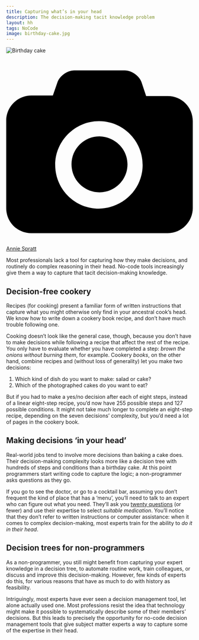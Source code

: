 ```yaml
---
title: Capturing what’s in your head
description: The decision-making tacit knowledge problem
layout: hh
tags: NoCode
image: birthday-cake.jpg
---
```


![Birthday cake](birthday-cake.jpg)

<a class="unsplash" href="https://unsplash.com/photos/oudLkxglHuM" rel="noopener noreferrer"><span><svg xmlns="http://www.w3.org/2000/svg" viewBox="0 0 32 32"><title>unsplash-logo</title><path d="M20.8 18.1c0 2.7-2.2 4.8-4.8 4.8s-4.8-2.1-4.8-4.8c0-2.7 2.2-4.8 4.8-4.8 2.7.1 4.8 2.2 4.8 4.8zm11.2-7.4v14.9c0 2.3-1.9 4.3-4.3 4.3h-23.4c-2.4 0-4.3-1.9-4.3-4.3v-15c0-2.3 1.9-4.3 4.3-4.3h3.7l.8-2.3c.4-1.1 1.7-2 2.9-2h8.6c1.2 0 2.5.9 2.9 2l.8 2.4h3.7c2.4 0 4.3 1.9 4.3 4.3zm-8.6 7.5c0-4.1-3.3-7.5-7.5-7.5-4.1 0-7.5 3.4-7.5 7.5s3.3 7.5 7.5 7.5c4.2-.1 7.5-3.4 7.5-7.5z"></path></svg></span><span>Annie Spratt</span></a>

Most professionals lack a tool for capturing how they make decisions, and routinely do complex reasoning in their head.
No-code tools increasingly give them a way to capture that tacit decision-making knowledge.

## Decision-free cookery

Recipes (for cooking) present a familiar form of written instructions that capture what you might otherwise only find in your ancestral cook’s head.
We know how to write down a cookery book recipe, and don’t have much trouble following one.

Cooking doesn’t look like the general case, though, because you don’t have to make decisions while following a recipe that affect the rest of the recipe.
You only have to evaluate whether you have completed a step: _brown the onions without burning them_, for example.
Cookery _books_, on the other hand, combine recipes and (without loss of generality) let you make two decisions:

1. Which kind of dish do you want to make: salad or cake?
2. Which of the photographed cakes do you want to eat?

But if you had to make a yes/no decision after each of eight steps, instead of a linear eight-step recipe, you’d now have 255 possible steps and 127 possible conditions.
It might not take much longer to complete an eight-step recipe, depending on the seven decisions’ complexity, but you’d need a lot of pages in the cookery book.

## Making decisions ‘in your head’

Real-world jobs tend to involve more decisions than baking a cake does.
Their decision-making complexity looks more like a decision tree with hundreds of steps and conditions than a birthday cake.
At this point programmers start writing code to capture the logic; a non-programmer asks questions as they go.

If you go to see the doctor, or go to a cocktail bar, assuming you don’t frequent the kind of place that has a ‘menu’, you’ll need to talk to an expert who can figure out what you need.
They’ll ask you [twenty questions](https://en.wikipedia.org/wiki/Twenty_questions) (or fewer) and use their expertise to select _suitable medication_.
You’ll notice that they don’t refer to written instructions or computer assistance:
when it comes to complex decision-making, most experts train for the ability to _do it in their head_.

## Decision trees for non-programmers

As a non-programmer, you still might benefit from capturing your expert knowledge in a decision tree, to automate routine work, train colleagues, or discuss and improve this decision-making.
However, few kinds of experts do this, for various reasons that have as much to do with history as feasibility.

Intriguingly, most experts have ever seen a decision management tool, let alone actually used one.
Most professions resist the idea that technology might make it possible to systematically describe some of their members’ decisions.
But this leads to precisely the opportunity for no-code decision management tools that give subject matter experts a way to capture some of the expertise in their head.
